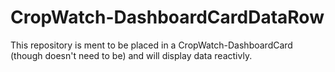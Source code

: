 # CropWatch-DashboardCardDataRow
This repository is ment to be placed in a CropWatch-DashboardCard (though doesn't need to be) and will display data reactivly.
